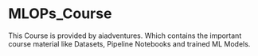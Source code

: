 # MLOPs_Course

This Course is provided by aiadventures. Which contains the important course material like Datasets, Pipeline Notebooks and trained ML Models.
